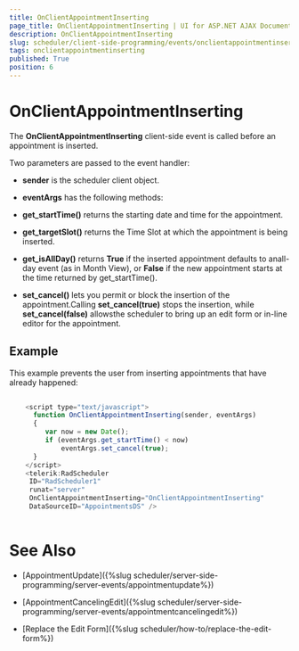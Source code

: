 ```yaml
---
title: OnClientAppointmentInserting
page_title: OnClientAppointmentInserting | UI for ASP.NET AJAX Documentation
description: OnClientAppointmentInserting
slug: scheduler/client-side-programming/events/onclientappointmentinserting
tags: onclientappointmentinserting
published: True
position: 6
---
```


# OnClientAppointmentInserting



The __OnClientAppointmentInserting__ client-side event is called before an appointment is inserted.

Two parameters are passed to the event handler:

* __sender__ is the scheduler client object.

* __eventArgs__ has the following methods:

* __get_startTime()__ returns the starting date and time for the appointment.

* __get_targetSlot()__ returns the Time Slot at which the appointment is being inserted.

* __get_isAllDay()__ returns __True__ if the inserted appointment defaults to anall-day event (as in Month View), or __False__ if the new appointment starts at the time returned by get_startTime().

* __set_cancel()__ lets you permit or block the insertion of the appointment.Calling __set_cancel(true)__ stops the insertion, while __set_cancel(false)__ allowsthe scheduler to bring up an edit form or in-line editor for the appointment.

## Example

This example prevents the user from inserting appointments that have already happened:

````JavaScript
	
	<script type="text/javascript">   
	  function OnClientAppointmentInserting(sender, eventArgs)
	  {
	     var now = new Date();
	     if (eventArgs.get_startTime() < now)
	         eventArgs.set_cancel(true);
	  }
	</script>
	<telerik:RadScheduler
	 ID="RadScheduler1"
	 runat="server"  
	 OnClientAppointmentInserting="OnClientAppointmentInserting"
	 DataSourceID="AppointmentsDS" /> 
		
````



# See Also

 * [AppointmentUpdate]({%slug scheduler/server-side-programming/server-events/appointmentupdate%})

 * [AppointmentCancelingEdit]({%slug scheduler/server-side-programming/server-events/appointmentcancelingedit%})

 * [Replace the Edit Form]({%slug scheduler/how-to/replace-the-edit-form%})
